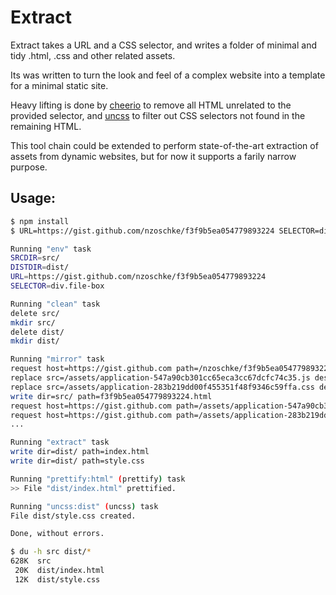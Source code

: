 # Extract

Extract takes a URL and a CSS selector, and writes a folder of minimal and tidy
.html, .css and other related assets.

Its was written to turn the look and feel of a complex website into a template 
for a minimal static site.

Heavy lifting is done by [cheerio](https://github.com/MatthewMueller/cheerio) to
remove all HTML unrelated to the provided selector, and 
[uncss](https://github.com/giakki/uncss) to filter out CSS selectors not found
in the remaining HTML.

This tool chain could be extended to perform state-of-the-art extraction of 
assets from dynamic websites, but for now it supports a farily narrow purpose.

## Usage:

```sh
$ npm install
$ URL=https://gist.github.com/nzoschke/f3f9b5ea054779893224 SELECTOR=div.file-box grunt

Running "env" task
SRCDIR=src/
DISTDIR=dist/
URL=https://gist.github.com/nzoschke/f3f9b5ea054779893224
SELECTOR=div.file-box

Running "clean" task
delete src/
mkdir src/
delete dist/
mkdir dist/

Running "mirror" task
request host=https://gist.github.com path=/nzoschke/f3f9b5ea054779893224
replace src=/assets/application-547a90cb301cc65eca3cc67dcfc74c35.js dest=application-547a90cb301cc65eca3cc67dcfc74c35.js
replace src=/assets/application-283b219dd00f455351f48f9346c59ffa.css dest=application-283b219dd00f455351f48f9346c59ffa.css
write dir=src/ path=f3f9b5ea054779893224.html
request host=https://gist.github.com path=/assets/application-547a90cb301cc65eca3cc67dcfc74c35.js
request host=https://gist.github.com path=/assets/application-283b219dd00f455351f48f9346c59ffa.css
...

Running "extract" task
write dir=dist/ path=index.html
write dir=dist/ path=style.css

Running "prettify:html" (prettify) task
>> File "dist/index.html" prettified.

Running "uncss:dist" (uncss) task
File dist/style.css created.

Done, without errors.

$ du -h src dist/*
628K  src
 20K  dist/index.html
 12K  dist/style.css
```
